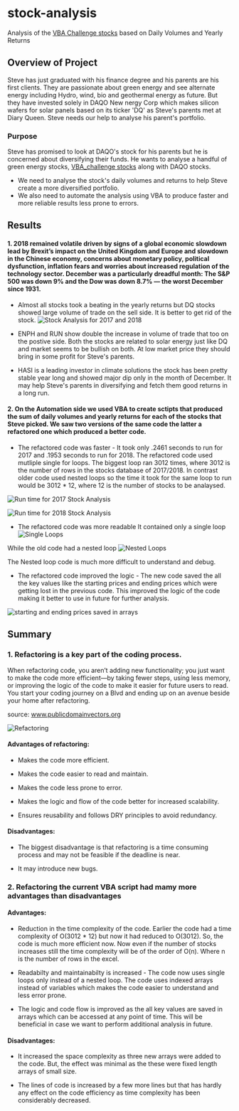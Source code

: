 # stock-analysis
Analysis of the [VBA Challenge stocks](https://github.com/sucharita1/stock-analysis/blob/6115333c5f4337f84e3e31bd71e99ab7bdf2f5ca/VBA_Challenge.xlsm) based on Daily Volumes and Yearly Returns

## Overview of Project
Steve has just graduated with his finance degree and his parents are his first clients. They are passionate about green energy and see alternate energy including Hydro, wind, bio and geothermal energy as future. But they have invested solely in DAQO New nergy Corp which makes silicon wafers for solar panels based on its ticker 'DQ' as Steve's parents met at Diary Queen. Steve needs our help to analyse his parent's portfolio.

### Purpose
Steve has promised to look at DAQO's stock for his parents but he is concerned about diversifying their funds. He wants to analyse a handful of green energy stocks,  [VBA_challenge stocks](https://github.com/sucharita1/stock-analysis/blob/6115333c5f4337f84e3e31bd71e99ab7bdf2f5ca/VBA_Challenge.xlsm) along with DAQO stocks. 
* We need to analyse the stock's daily volumes and returns to help Steve create a more diversified portfolio. 
* We also need to automate the analysis using VBA to produce faster and more reliable results less prone to errors.

## Results
#### 1. 2018 remained volatile driven by signs of a global economic slowdown lead by Brexit’s impact on the United Kingdom and Europe and slowdown in the Chinese economy, concerns about monetary policy, political dysfunction, inflation fears and worries about increased regulation of the technology sector. December was a particularly dreadful month: The S&P 500 was down 9% and the Dow was down 8.7% — the worst December since 1931. 


  * Almost all stocks took a beating in the yearly returns  but DQ stocks showed large volume of trade on the sell side. It is better to get rid of the stock.
![Stock Analysis for 2017 and 2018](https://github.com/sucharita1/stock-analysis/blob/0308d199ce0fd2857b19c85003e744b43dc5f607/Resources/stock_performance_17_18.png?raw=true)

  * ENPH and RUN show double the increase in volume of trade that too on the postive side. Both the stocks are related to solar energy just like DQ and market seems to be bullish on both. At low market price they should bring in some profit for Steve's parents.

  * HASI is a leading investor in climate solutions the stock has been pretty stable year long and showed major dip only in the month of December. It may help Steve's parents in diversifying and fetch them good returns in a long run. 

#### 2. On the Automation side we used VBA to create sctipts that produced the sum of daily volumes and yearly returns for each of the stocks that Steve picked. We saw two versions of the same code the latter a refactored one which produced a better code. 


  * The refactored code was faster - It took only .2461 seconds to run for 2017 and .1953 seconds to run for 2018. The refactored code used mutliple single for loops. The    biggest loop ran 3012 times, where 3012 is the number of rows in the stocks database of 2017/2018. In contrast  older code used nested loops so the time it took for the same loop to run would be 3012 * 12, where 12 is the number of stocks to be analaysed. 

![Run time for 2017 Stock Analysis](https://github.com/sucharita1/stock-analysis/blob/0308d199ce0fd2857b19c85003e744b43dc5f607/Resources/VBA_Challenge_2017.png?raw=true)

![Run time for 2018 Stock Analysis](https://github.com/sucharita1/stock-analysis/blob/0308d199ce0fd2857b19c85003e744b43dc5f607/Resources/VBA_Challenge_2018.png?raw=true)


  * The refactored code was more readable 
  It contained only a single loop 
  ![Single Loops](https://github.com/sucharita1/stock-analysis/blob/0308d199ce0fd2857b19c85003e744b43dc5f607/Resources/nested_loops.png?raw=true)
  
While the old code had a nested loop 
![Nested Loops](https://github.com/sucharita1/stock-analysis/blob/0308d199ce0fd2857b19c85003e744b43dc5f607/Resources/nested_loops.png?raw=true)

The Nested loop code is much more difficult to understand and debug.


  * The refactored code improved the logic  - The new code saved the all the key values like the starting prices and ending prices which were getting lost in the previous code. This improved the logic of the code making it better to use in future for further analysis.

![starting and ending prices saved in arrays](https://github.com/sucharita1/stock-analysis/blob/0308d199ce0fd2857b19c85003e744b43dc5f607/Resources/extra_fixed_length_arrays.png?raw=true)

## Summary

### 1. Refactoring is a key part of the coding process.
When refactoring code, you aren’t adding new functionality; you just want to make the code more efficient—by taking fewer steps, using less memory, or improving the logic of the code to make it easier for future users to read. You start your coding journey on a Blvd and ending up on an avenue beside your home after refactoring.

source: www.publicdomainvectors.org

![Refactoring](https://github.com/sucharita1/stock-analysis/blob/6115333c5f4337f84e3e31bd71e99ab7bdf2f5ca/Resources/refactoring.png?raw=true)

#### Advantages of refactoring:
  * Makes the code more efficient. 

  * Makes the code easier to read and maintain.

  * Makes the code less prone to error.

  * Makes the logic and flow of the code better for increased scalability.

  * Ensures reusability and follows DRY principles to avoid redundancy.

#### Disadvantages:
  * The biggest disadvantage is that refactoring is a time consuming process and may not be feasible if the deadline is near.

  * It may introduce new bugs.


### 2. Refactoring the current VBA script had mamy more advantages than disadvantages

#### Advantages:
  * Reduction in the time complexity of the code. Earlier the code had a time complexity of O(3012 * 12) but now it had reduced to O(3012). So, the code is much more efficient now. Now even if the number of stocks increases still the time complexity will be of the order of O(n). Where n is the number of rows in the excel.

  * Readabilty and maintainabilty is increased - The code now uses single loops only instead of  a nested loop. The code uses indexed arrays instead of variables which makes the code easier to understand and less error prone.

  * The logic and code flow is improved as the all key values are saved in arrays which can be accessed at any point of time. This will be beneficial in case we want to perform additional analysis in future.


#### Disadvantages:
  * It increased the space complexity as three new arrays were added to the code. But, the effect was minimal as the these were fixed length arrays of small size. 

  * The lines of code is increased by a few more lines but that has hardly any effect on the code efficiency as time complexity has been considerably decreased.






